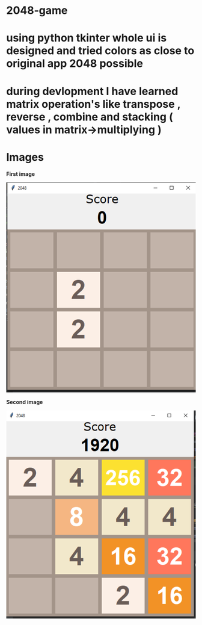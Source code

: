 # 2048-game

# using python tkinter whole ui is designed and tried colors as close to original app 2048 possible

# during devlopment I have learned matrix operation's like transpose , reverse , combine and stacking ( values in matrix->multiplying )

# Images

**First image**

![](https://github.com/up1512001/2048-game/blob/main/images/ss1.PNG)

**Second image**

![](https://github.com/up1512001/2048-game/blob/main/images/ss2.PNG)
